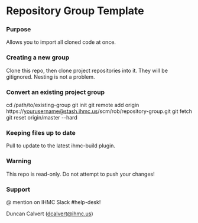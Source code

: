 # Repository Group Template

### Purpose

Allows you to import all cloned code at once.

### Creating a new group

Clone this repo, then clone project repositories into it. They will be gitignored. Nesting is not a problem.

### Convert an existing project group

cd /path/to/existing-group
git init
git remote add origin https://yourusername@stash.ihmc.us/scm/rob/repository-group.git
git fetch
git reset origin/master --hard

### Keeping files up to date

Pull to update to the latest ihmc-build plugin.

### Warning

This repo is read-only. Do not attempt to push your changes!

### Support

@ mention on IHMC Slack #help-desk! 

Duncan Calvert (dcalvert@ihmc.us)
